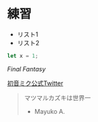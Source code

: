 # 練習
- リスト1
- リスト2

```javascript
let x = 1;
```

*Final Fantasy*

[初音ミク公式Twitter](https://twitter.com/cfm_miku)

>マツマルカズキは世界一
>- Mayuko A.